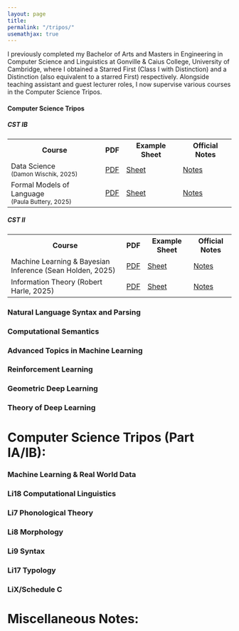 ```yaml
---
layout: page
title: 
permalink: "/tripos/"
usemathjax: true
---
```


I previously completed my Bachelor of Arts and Masters in Engineering in Computer Science and Linguistics at Gonville & Caius College, University of Cambridge, where I obtained a Starred First (Class I with Distinction) and a Distinction (also equivalent to a starred First) respectively. Alongside teaching assistant and guest lecturer roles, I now supervise various courses in the Computer Science Tripos. 

<body> 
        <h4>Computer Science Tripos</h4>
        <h5>CST IB</h5>
<table>
    <tr>
        <th>Course</th>
        <th>PDF</th>
        <th>Example Sheet</th>
        <th>Official Notes</th>
    </tr>
    <tr>
        <td>Data Science <br> <small>(Damon Wischik, 2025)</small></td>
        <td><a href="#">PDF</a></td>
        <td><a href="#">Sheet</a></td>
        <td><a href="#">Notes</a></td>
    </tr>
    <tr>
        <td>Formal Models of Language <br> <small>(Paula Buttery, 2025)</small></td>
        <td><a href="#">PDF</a></td>
        <td><a href="#">Sheet</a></td>
        <td><a href="#">Notes</a></td>
    </tr>
</table>
        <h5>CST II</h5>
        <table>
            <tr>
                <th>Course</th>
                <th>PDF</th>
                <th>Example Sheet</th>
                <th>Official Notes</th>
            </tr>
            <tr>
                <td> Machine Learning & Bayesian Inference (Sean Holden, 2025)</td>
                <td><a href="#">PDF</a></td>
                <td><a href="#">Sheet</a></td>
                <td><a href="#">Notes</a></td>
            </tr>
            <tr>
                <td> Information Theory (Robert Harle, 2025)</td>
                <td><a href="#">PDF</a></td>
                <td><a href="#">Sheet</a></td>
                <td><a href="#">Notes</a></td>
            </tr>
        </table>


</body> 

<h3 class="font-weight-bold mb-4 serif-font">Natural Language Syntax and Parsing</h3>

<h3 class="font-weight-bold mb-4 serif-font">Computational Semantics</h3>


<h3 class="font-weight-bold mb-4 serif-font">Advanced Topics in Machine Learning</h3>

<h3 class="font-weight-bold mb-4 serif-font">Reinforcement Learning</h3>

<h3 class="font-weight-bold mb-4 serif-font">Geometric Deep Learning</h3>

<h3 class="font-weight-bold mb-4 serif-font">Theory of Deep Learning</h3>

<h1 class="font-weight-bold mb-4 serif-font">Computer Science Tripos (Part IA/IB):</h1>

<h3 class="font-weight-bold mb-4 serif-font">Machine Learning & Real World Data</h3>


<h3 class="font-weight-bold mb-4 serif-font">Li18 Computational Linguistics</h3>

<h3 class="font-weight-bold mb-4 serif-font">Li7 Phonological Theory </h3>

<h3 class="font-weight-bold mb-4 serif-font">Li8 Morphology </h3>

<h3 class="font-weight-bold mb-4 serif-font">Li9 Syntax </h3>

<h3 class="font-weight-bold mb-4 serif-font">Li17 Typology </h3>

<h3 class="font-weight-bold mb-4 serif-font"> LiX/Schedule C </h3>




<h1 class="font-weight-bold mb-4 serif-font"> Miscellaneous Notes:</h1>
